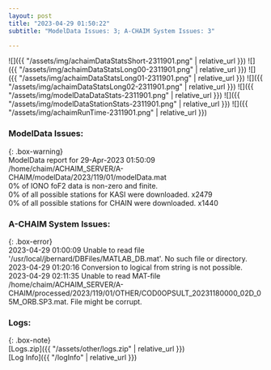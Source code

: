 ```yaml
---
layout: post
title: "2023-04-29 01:50:22"
subtitle: "ModelData Issues: 3; A-CHAIM System Issues: 3"

---
```


![]({{ "/assets/img/achaimDataStatsShort-2311901.png" | relative_url }})
![]({{ "/assets/img/achaimDataStatsLong00-2311901.png" | relative_url }})
![]({{ "/assets/img/achaimDataStatsLong01-2311901.png" | relative_url }})
![]({{ "/assets/img/achaimDataStatsLong02-2311901.png" | relative_url }})
![]({{ "/assets/img/modelDataDataStats-2311901.png" | relative_url }})
![]({{ "/assets/img/modelDataStationStats-2311901.png" | relative_url }})
![]({{ "/assets/img/achaimRunTime-2311901.png" | relative_url }})


### ModelData Issues:  
  
{: .box-warning}  
 ModelData report for 29-Apr-2023 01:50:09   
 /home/chaim/ACHAIM_SERVER/A-CHAIM/modelData/2023/119/01/modelData.mat   
 0% of IONO foF2 data is non-zero and finite.   
 0% of all possible stations for KASI were downloaded. x2479   
 0% of all possible stations for CHAIN were downloaded. x1440   
  
### A-CHAIM System Issues:  
  
{: .box-error}  
2023-04-29 01:00:09 Unable to read file '/usr/local/jbernard/DBFiles/MATLAB_DB.mat'. No such file or directory.  
2023-04-29 01:20:16 Conversion to logical from string is not possible.  
2023-04-29 02:11:35 Unable to read MAT-file /home/chaim/ACHAIM_SERVER/A-CHAIM/processed/2023/119/01/OTHER/COD0OPSULT_20231180000_02D_05M_ORB.SP3.mat. File might be corrupt.  

### Logs:  
  
{: .box-note}  
[Logs.zip]({{ "/assets/other/logs.zip" | relative_url }})  
[Log Info]({{ "/logInfo" | relative_url }})  
